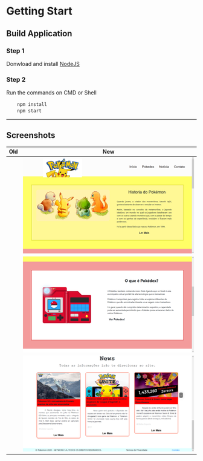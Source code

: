 # Getting Start

## Build Application
### Step 1
Donwload and install [NodeJS](https://nodejs.org)

### Step 2
Run the commands on CMD or Shell
```cmd
    npm install
    npm start
```

---

## Screenshots

| Old | New |
|-----|-----|
|     | ![Screenshot from home page on the section about the pokemon history](screenshots\ver_2\home/history.png "Foto da Homepage, na seção que fala sobre a historia de pokemon")    |
|     | ![Screenshot from home page on the section about pokedex](screenshots\ver_2\home/pokedex.png "Foto da Homepage, na seção que fala sobre Pokédex")    |
|     | ![Screenshot from home page on the section about pokemon news](screenshots\ver_2\home/news.png "Foto da Homepage, na seção que fala sobre notícias de pokemon")    |
